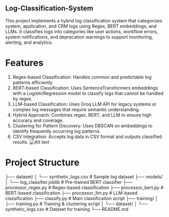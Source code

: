 ## Log-Classification-System
This project implements a hybrid log classification system that categorizes system, application, and CRM logs using Regex, BERT embeddings, and LLMs. It classifies logs into categories like user actions, workflow errors, system notifications, and deprecation warnings to support monitoring, alerting, and analytics.

# Features
1. Regex-based Classification: Handles common and predictable log patterns efficiently.
2. BERT-based Classification: Uses SentenceTransformers embeddings with a LogisticRegression model to classify logs that cannot be handled by regex.
3. LLM-based Classification: Uses Groq LLM API for legacy systems or complex log messages that require semantic understanding.
4. Hybrid Approach: Combines regex, BERT, and LLM to ensure high accuracy and coverage.
5. Clustering for Pattern Discovery: Uses DBSCAN on embeddings to identify frequently occurring log patterns.
6. CSV Integration: Accepts log data in CSV format and outputs classified results.
![Alt text](<img width="1024" height="1536" alt="fa4b30b8-7b5b-4013-8a10-1272e4df0e7a" src="https://github.com/user-attachments/assets/a002d858-3fb6-46d8-a414-3e3ca5bca571" />
)

# Project Structure
├── dataset/
│   └── synthetic_logs.csv        # Sample log dataset
├── models/
│   └── log_classifier.joblib     # Pre-trained BERT classifier
├── processor_regex.py            # Regex-based classification
├── processor_bert.py             # BERT-based classification
├── processor_llm.py              # LLM-based classification
├── classify.py                   # Main classification script
├── training/
│   ├── training.py               # Training & clustering script
│   └── dataset/
│       └── synthetic_logs.csv    # Dataset for training
└── README.md
